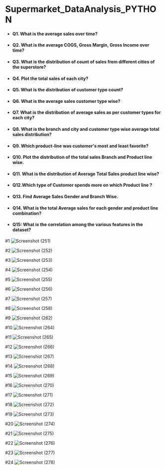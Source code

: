 # Supermarket_DataAnalysis_PYTHON

- #### Q1. What is the average sales over time?
- #### Q2. What is the average COGS, Gross Margin, Gross Income over time?
- #### Q3. What is the distribution of count of sales from different cities of the superstore?
- #### Q4. Plot the total sales of each city?
- #### Q5. What is the distribution of customer type count?
- #### Q6. What is the average sales customer type wise?
- #### Q7. What is the distribution of average sales as per customer types for each city?
- #### Q8. What is the branch and city and customer type wise average total sales distribution?
- #### Q9. Which product-line was customer's most and least favorite?
- #### Q10. Plot the distribution of the total sales Branch and Product line wise.
- #### Q11. What is the distribution of Average Total Sales product line wise?
- #### Q12.Which type of Customer spends more on which Product line ?
- #### Q13. Find Average Sales Gender and Branch Wise.
- #### Q14. What is the total Average sales for each gender and product line combination?
- #### Q15: What is the correlation among the various features in the dataset?

#1
![Screenshot (251)](https://github.com/user-attachments/assets/05c8c4ec-f8c9-4222-be10-2fe24bc368c1)

#2
![Screenshot (252)](https://github.com/user-attachments/assets/70eb6d55-2e34-4582-97a7-b7eb302d146e)

#3
![Screenshot (253)](https://github.com/user-attachments/assets/296eae9e-60d1-40f7-bce3-a83ecba04aeb)

#4
![Screenshot (254)](https://github.com/user-attachments/assets/52fe142f-4953-4ecc-ac0f-d543222f1754)

#5
![Screenshot (255)](https://github.com/user-attachments/assets/83694e21-c1e7-438b-a152-7795aff37981)

#6
![Screenshot (256)](https://github.com/user-attachments/assets/77d26807-cc53-40bf-b6ee-f0598393ef0b)

#7
![Screenshot (257)](https://github.com/user-attachments/assets/73ab44af-9f0e-4926-a0cf-5ab27b10f8b2)

#8
![Screenshot (258)](https://github.com/user-attachments/assets/be47cc87-b1f1-4eca-a7ab-c9c3af60cada)

#9
![Screenshot (262)](https://github.com/user-attachments/assets/d7565222-2407-4e6a-a842-e8c4a673127d)

#10
![Screenshot (264)](https://github.com/user-attachments/assets/819a1010-7f5b-4eb9-ab83-05cc70525d00)

#11
![Screenshot (265)](https://github.com/user-attachments/assets/bf34b69b-04c2-4680-9b2e-e618b7cec0df)

#12
![Screenshot (266)](https://github.com/user-attachments/assets/aa5756b7-fbeb-4d9f-a7ca-512e93717974)

#13
![Screenshot (267)](https://github.com/user-attachments/assets/2893334a-8a90-4668-bfb4-8ab4079a5e3b)

#14
![Screenshot (268)](https://github.com/user-attachments/assets/7c7b99bc-931b-42f3-a25d-5514ad8195f5)

#15
![Screenshot (269)](https://github.com/user-attachments/assets/d0acf6c6-5bd8-48a3-ba06-87daf0694253)

#16
![Screenshot (270)](https://github.com/user-attachments/assets/dd5664a6-4145-4eaf-ae40-771f82d9261e)

#17
![Screenshot (271)](https://github.com/user-attachments/assets/5fcdc930-67f3-4021-98c3-516b38d928d8)

#18
![Screenshot (272)](https://github.com/user-attachments/assets/bab0be35-af44-40a1-a779-a73d6d1c29ae)

#19
![Screenshot (273)](https://github.com/user-attachments/assets/cb96c92a-9132-45f6-b1a4-6b30f60d2ce8)

#20
![Screenshot (274)](https://github.com/user-attachments/assets/79a4d1c4-89f7-4125-b99c-02705bb8d434)

#21
![Screenshot (275)](https://github.com/user-attachments/assets/720fedb4-6b8e-4350-9e2a-79304ac0d2cd)

#22
![Screenshot (276)](https://github.com/user-attachments/assets/b5084166-980d-497e-a446-28d82c2afd91)

#23
![Screenshot (277)](https://github.com/user-attachments/assets/a89c0b5b-f120-4084-be45-8a8267544fcd)

#24
![Screenshot (278)](https://github.com/user-attachments/assets/99d03908-94dc-4fd9-9fe9-b65af9c1e8da)
